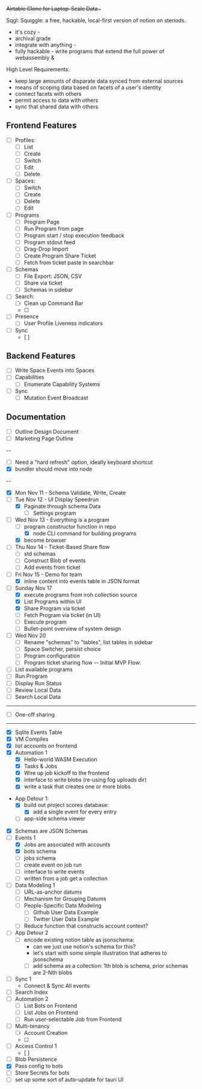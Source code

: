 ~~Airtable Clone for Laptop-Scale Data~~~

Sqgl: 
Squiggle: a free, hackable, local-first version of notion on steriods.
* it's cozy - 
* archival grade
* integrate with anything -
* fully hackable - write programs that extend the full power of webassembly & 

High Level Requirements:
* keep large amounts of disparate data synced from external sources
* means of scoping data based on facets of a user's identity
* connect facets with others
* permit access to data with others
* sync that shared data with others

## Frontend Features
* [ ] Profiles:
  * [ ] List
  * [ ] Create
  * [ ] Switch
  * [ ] Edit
  * [ ] Delete
* [ ] Spaces:
  * [ ] Switch
  * [ ] Create
  * [ ] Delete
  * [ ] Edit
* [ ] Programs
  * [ ] Program Page
  * [ ] Run Program from page
  * [ ] Program start / stop execution feedback
  * [ ] Program stdout feed
  * [ ] Drag-Drop Import 
  * [ ] Create Program Share Ticket
  * [ ] Fetch from ticket paste in searchbar
* [ ] Schemas
  * [ ] File Export: JSON, CSV
  * [ ] Share via ticket
  * [ ] Schemas in sidebar
* [ ] Search:
  * [ ] Clean up Command Bar
  * [ ] 
* [ ] Presence
  * [ ] User Profile Liveness indicators
* [ ] Sync
  * [ ] 

## Backend Features
* [ ] Write Space Events into Spaces
* [ ] Capabilities
  * [ ] Enumerate Capability Systems
* [ ] Sync
  * [ ] Mutation Event Broadcast

## Documentation
* [ ] Outline Design Document
* [ ] Marketing Page Outline

-- 

* [ ] Need a "hard refresh" option, ideally keyboard shortcut
* [x] bundler should move into node

--

* [x] Mon Nov 11 - Schema Validate, Write, Create
* [ ] Tue Nov 12 - UI Display Speedrun
  * [x] Paginate through schema Data
    * [ ] Settings program
* [ ] Wed Nov 13 - Everything is a program
  * [ ] program constructor function in repo
    * [x] node CLI command for building programs
  * [x] become browser
* [ ] Thu Nov 14 - Ticket-Based Share flow
  * [ ] std schemas
  * [ ] Construct Blob of events
  * [ ] Add events from ticket
* [ ] Fri Nov 15 - Demo for team
  * [x] inline content into events table in JSON format 
* [ ] Sunday Nov 17
  * [x] execute programs from iroh collection source
  * [x] List Programs within UI
  * [x] Share Program via ticket
  * [ ] Fetch Program via ticket (in UI)
  * [ ] Execute program
  * [ ] Bullet-point overview of system design
* [ ] Wed Nov 20
  * [ ] Rename "schemas" to "tables", list tables in sidebar
  * [ ] Space Switcher, persist choice
  * [ ] Program configuration
  * [ ] Program ticket sharing flow
--
Initial MVP Flow:
* [ ] List available programs
* [ ] Run Program
* [ ] Display Run Status
* [ ] Review Local Data
* [ ] Search Local Data
-- --
* [ ] One-off sharing

-- --
* [x] Sqlite Events Table
* [x] VM Compiles 
* [x] list accounts on frontend
* [x] Automation 1
  * [x] Hello-world WASM Execution
  * [x] Tasks & Jobs
  * [x] Wire up job kickoff to the frontend
  * [x] interface to write blobs (re-using fog uploads dir)
  * [x] write a task that creates one or more blobs
* App Detour 1:
  * [x] build out project scores database:
    * [x] add a single event for every entry
  * [ ] app-side schema viewer
* [x] Schemas are JSON Schemas
* [ ] Events 1
  * [x] Jobs are associated with accounts
  * [x] bots schema
  * [ ] jobs schema
  * [ ] create event on job run
  * [ ] interface to write events
  * [ ] written from a job get a collection
* [ ] Data Modeling 1
  * [ ] URL-as-anchor datums
  * [ ] Mechanism for Grouping Datums
  * [ ] People-Specific Data Modeling
    * [ ] Github User Data Example
    * [ ] Twitter User Data Example
  * [ ] Reduce function that constructs account context?
* [ ] App Detour 2
  * [ ] encode existing notion table as jsonschema:
      * can we just use notion's schema for this?
      * let's start with some simple illustration that adheres to jsonschema
      * [ ] add schema as a collection: 1th blob is schema, prior schemas are 2-Nth blobs
* [ ] Sync 1
  * Connect & Sync All events
* [ ] Search Index
* [ ] Automation 2
  * [ ] List Bots on Frontend
  * [ ] List Jobs on Frontend
  * [ ] Run user-selectable Job from Frontend
* [ ] Multi-tenancy
  * [ ] Account Creation
  * [ ] 
* [ ] Access Control 1
  * [ ] 
* [ ] Blob Persistence
* [x] Pass config to bots
* [ ] Store Secrets for bots
* [ ] set up some sort of auto-update for tauri UI